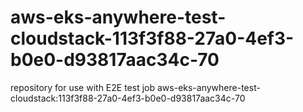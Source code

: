 # aws-eks-anywhere-test-cloudstack-113f3f88-27a0-4ef3-b0e0-d93817aac34c-70
repository for use with E2E test job aws-eks-anywhere-test-cloudstack:113f3f88-27a0-4ef3-b0e0-d93817aac34c-70
